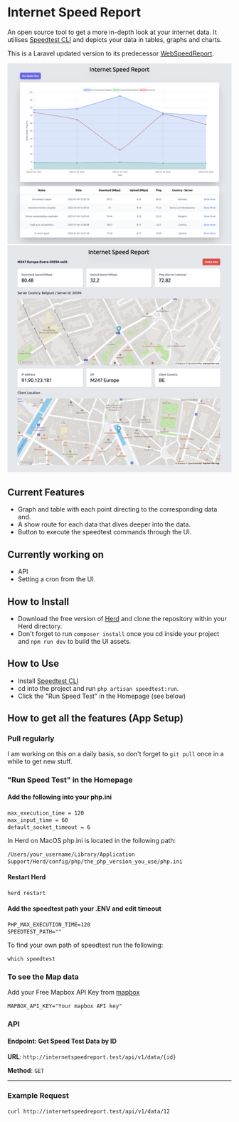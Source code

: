 # Internet Speed Report
An open source tool to get a more in-depth look at your internet data.
It utilises [Speedtest CLI](https://github.com/sivel/speedtest-cli) and depicts your data in tables, graphs and charts.

This is a Laravel updated version to its predecessor [WebSpeedReport](https://github.com/bak-george/WebSpeedReport).

<img src="public/demo-img/demo-home-page.png">
<img src="public/demo-img/demo-data-show.png">

## Current Features
- Graph and table with each point directing to the corresponding data and.
- A show route for each data that dives deeper into the data.
- Button to execute the speedtest commands through the UI.

## Currently working on
- API
- Setting a cron from the UI.

## How to Install
- Download the free version of [Herd](https://herd.laravel.com) and clone the repository within your Herd directory.
- Don't forget to run ```composer install``` once you cd inside your project and ```npm run dev``` to build the UI assets.

## How to Use
- Install [Speedtest CLI](https://github.com/sivel/speedtest-cli)
- cd into the project and run ```php artisan speedtest:run```.
- Click the "Run Speed Test" in the Homepage (see below)

## How to get all the features (App Setup)
### Pull regularly
I am working on this on a daily basis, so don't forget to ```git pull``` once in a while to get new stuff.

### "Run Speed Test" in the Homepage
#### Add the following into your php.ini
```
max_execution_time = 120
max_input_time = 60
default_socket_timeout = 6
```
In Herd on MacOS php.ini is located in the following path:
 ```
 /Users/your_username/Library/Application Support/Herd/config/php/the_php_version_you_use/php.ini
 ```
#### Restart Herd
```
herd restart
```
#### Add the speedtest path your .ENV and edit timeout
```
PHP_MAX_EXECUTION_TIME=120
SPEEDTEST_PATH=""
```
To find your own path of speedtest run the following:
```
which speedtest
```
### To see the Map data
Add your Free Mapbox API Key from [mapbox](https://www.mapbox.com/)
```
MAPBOX_API_KEY="Your mapbox API key"
```
### API
#### Endpoint: Get Speed Test Data by ID
**URL**:
`http://internetspeedreport.test/api/v1/data/{id}`

**Method**:
`GET`

---

### Example Request

```bash
curl http://internetspeedreport.test/api/v1/data/12
